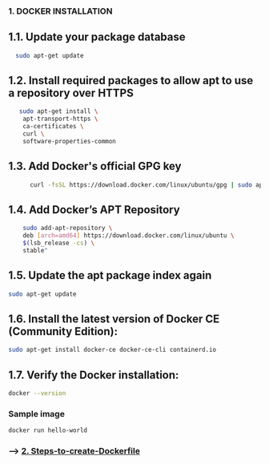 
### 1. DOCKER INSTALLATION

## 1.1. Update your package database
```bash
  sudo apt-get update
```
## 1.2. Install required packages to allow apt to use a repository over HTTPS
```bash
   sudo apt-get install \
  	apt-transport-https \
  	ca-certificates \
  	curl \
  	software-properties-common
```
## 1.3. Add Docker's official GPG key
```bash
      curl -fsSL https://download.docker.com/linux/ubuntu/gpg | sudo apt-key add -
```
## 1.4. Add Docker’s APT Repository
```bash
    sudo add-apt-repository \
    deb [arch=amd64] https://download.docker.com/linux/ubuntu \
    $(lsb_release -cs) \
    stable"
```
## 1.5. Update the apt package index again
```bash
sudo apt-get update
```
## 1.6. Install the latest version of Docker CE (Community Edition):
```bash
sudo apt-get install docker-ce docker-ce-cli containerd.io
```
## 1.7. Verify the Docker installation:
```bash
docker --version
```
### Sample image
```bash
docker run hello-world
```
<div align="left">
  
### --> [2. Steps-to-create-Dockerfile](https://github.com/Sruthi-22012002/DevOps-Azure/blob/main/Docker/Steps-to-create-a-Dockerfile/README.md)

</div>
